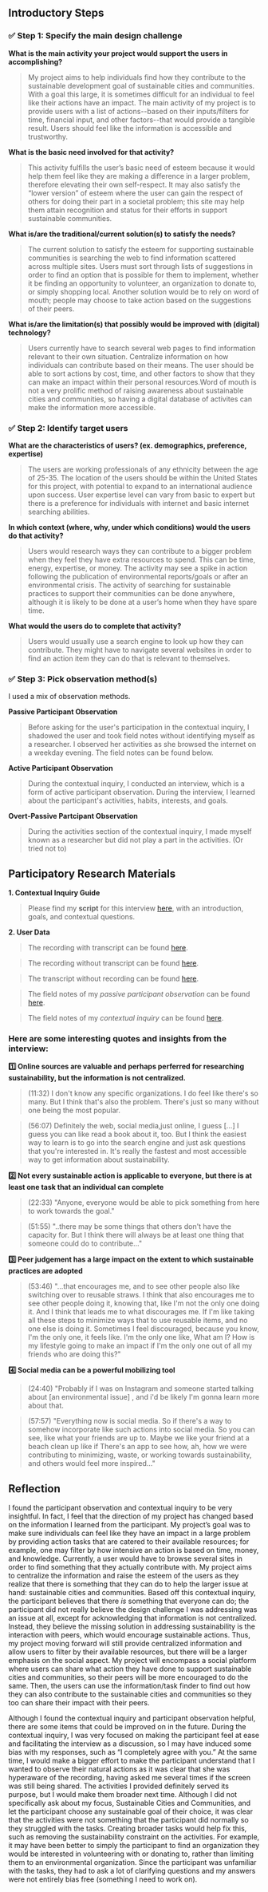 ## Introductory Steps

### :white_check_mark: Step 1: Specify the main design challenge

**What is the main activity your project would support the users in accomplishing?**
> My project aims to help individuals find how they contribute to the sustainable development goal of sustainable cities and communities. With a goal this large, it is sometimes difficult for an individual to feel like their actions have an impact. The main activity of my project is to provide users with a list of actions--based on their inputs/filters for time, financial input, and other factors--that would provide a tangible result. Users should feel like the information is accessible and trustworthy. 

**What is the basic need involved for that activity?**
> This activity fulfills the user’s basic need of esteem because it would help them feel like they are making a difference in a larger problem, therefore elevating their own self-respect. It may also satisfy the “lower version” of esteem where the user can gain the respect of others for doing their part in a societal problem; this site may help them attain recognition and status for their efforts in support sustainable communities. 

**What is/are the traditional/current solution(s) to satisfy the needs?**
> The current solution to satisfy the esteem for supporting sustainable communities is searching the web to find information scattered across multiple sites. Users must sort through lists of suggestions in order to find an option that is possible for them to implement, whether it be finding an opportunity to volunteer, an organization to donate to, or simply shopping local. Another solution would be to rely on word of mouth; people may choose to take action based on the suggestions of their peers. 

**What is/are the limitation(s) that possibly would be improved with (digital) technology?**
> Users currently have to search several web pages to find information relevant to their own situation. Centralize information on how individuals can contribute based on their means. The user should be able to sort actions by cost, time, and other factors to show that they can make an impact within their personal resources.Word of mouth is not a very prolific method of raising awareness about sustainable cities and communities, so having a digital database of activites can make the information more accessible. 

### :white_check_mark: Step 2: Identify target users

**What are the characteristics of users? (ex. demographics, preference, expertise)**
> The users are working professionals of any ethnicity between the age of 25-35. The location of the users should be within the United States for this project, with potential to expand to an international audience upon success. User expertise level can vary from basic to expert but there is a preference for individuals with internet and basic internet searching abilities. 

**In which context (where, why, under which conditions) would the users do that activity?**
>	Users would research ways they can contribute to a bigger problem when they feel they have extra resources to spend. This can be time, energy, expertise, or money. The activity may see a spike in action following the publication of environmental reports/goals or after an environmental crisis. The activity of searching for sustainable practices to support their communities can be done anywhere, although it is likely to be done at a user’s home when they have spare time. 

**What would the users do to complete that activity?**
> Users would usually use a search engine to look up how they can contribute. They might have to navigate several websites in order to find an action item they can do that is relevant to themselves. 

### :white_check_mark: Step 3: Pick observation method(s)
 
I used a mix of observation methods.

**Passive Participant Observation**
> Before asking for the user's participation in the contextual inquiry, I shadowed the user and took field notes without identifying myself as a researcher. I observed her activities as she browsed the internet on a weekday evening. The field notes can be found below. 
 
 **Active Participant Observation**
> During the contextual inquiry, I conducted an interview, which is a form of active participant observation. During the interview, I learned about the participant's activities, habits, interests, and goals. 

**Overt-Passive Partcipant Observation** 
> During the activities section of the contextual inquiry, I made myself known as a researcher but did not play a part in the activities. (Or tried not to)



## Participatory Research Materials

**1. Contextual Inquiry Guide**

> Please find my **script** for this interview [here](https://docs.google.com/document/d/1j-eUm0TE6vCstzVb4H-1J0t0NqqY73i0-2IMFmeJ5k0/edit?usp=sharing), with an introduction, goals, and contextual questions.

**2. User Data**

> The recording with transcript can be found [here](https://ucla.zoom.us/rec/share/8liR_Bb752vyna_aHrWOqhXl-WPqI8r2l2QL0tQoKG3bq9obFT4LD3JrD_9cqwFD.L0p8YfnmAZvvzZLG?startTime=1665958094000).

> The recording without transcript can be found [here](https://drive.google.com/file/d/1KwlZX3MrsQ6EHAR84gy-8lkaaso8L2rQ/view?usp=sharing).

> The transcript without recording can be found [here](https://docs.google.com/document/d/1ZyVlE5pufr2IK4RmrEJHKaIb74-s5oDHOew_EMHQeKI/edit?usp=sharing).

> The field notes of my _passive participant observation_ can be found [here](https://drive.google.com/file/d/1j7kcpZ64kAo64tX1-DhE6-cdMDsRZ2tu/view?usp=sharing).

> The field notes of my _contextual inquiry_ can be found [here](https://drive.google.com/file/d/1SycK6h2po-IlrzE8SmGSBHZczeTHgnk9/view?usp=sharing).


### Here are some interesting quotes and insights from the interview:

**:one: Online sources are valuable and perhaps perferred for researching sustainability, but the information is not centralized.**
> (11:32) I don't know any specific organizations. I do feel like there's so many. But I think that's also the problem. There's just so many without one being the most popular.

> (56:07) Definitely the web, social media,just online, I guess [...]  I guess you can like read a book about it, too. But I think the easiest way to learn is to go into the search engine and just ask questions that you're interested in. It's really the fastest and most accessible way to get information about sustainability.

**:two: Not every sustainable action is applicable to everyone, but there is at least one task that an individual can complete**
> (22:33) "Anyone, everyone would be able to pick something from here to work towards the goal."

> (51:55) "..there may be some things that others don't have the capacity for. But I think there will always be at least one thing that someone could do to contribute..."

**:three: Peer judgement has a large impact on the extent to which sustainable practices are adopted**
> (53:46) "...that encourages me, and to see other people also like switching over to reusable straws. I think that also encourages me to see other people doing it, knowing that, like I'm not the only one doing it. And I think that leads me to what discourages me. If I'm like taking all these steps to minimize ways that to use reusable items, and no one else is doing it. Sometimes I feel discouraged, because you know, I'm the only one, it feels like. I'm the only one like, What am I? How is my lifestyle going to make an impact if I'm the only one out of all my friends who are doing this?"

**:four: Social media can be a powerful mobilizing tool**
> (24:40) "Probably if I was on Instagram and someone started talking about [an environmental issue] , and i'd be likely I'm gonna learn more about that. 

> (57:57) "Everything now is social media. So if there's a way to somehow incorporate like such actions into social media. So you can see, like what your friends are up to. Maybe we like your friend at a beach clean up like if There's an app to see how, ah, how we were contributing to minimizing, waste, or working towards sustainability, and others would feel more inspired..."


## Reflection

I found the participant observation and contextual inquiry to be very insightful. In fact, I feel that the direction of my project has changed based on the information I learned from the participant. My project’s goal was to make sure individuals can feel like they have an impact in a large problem by providing action tasks that are catered to their available resources; for example, one may filter by how intensive an action is based on time, money, and knowledge. Currently, a user would have to browse several sites in order to find something that they actually contribute with. My project aims to centralize the information and raise the esteem of the users as they realize that there is something that they can do to help the larger issue at hand: sustainable cities and communities. Based off this contextual inquiry, the participant believes that there _is_ something that everyone can do; the participant did not really believe the design challenge I was addressing was an issue at all, except for acknowledging that information is not centralized. Instead, they believe the missing solution in addressing sustainability is the interaction with peers, which would encourage sustainable actions. Thus, my project moving forward will still provide centralized information and allow users to filter by their available resources, but there will be a larger emphasis on the social aspect. My project will encompass a social platform where users can share what action they have done to support sustainable cities and communities, so their peers will be more encouraged to do the same. Then, the users can use the information/task finder to find out how they can also contribute to the sustainable cities and communities so they too can share their impact with their peers. 

Although I found the contextual inquiry and participant observation helpful, there are some items that could be improved on in the future. During the contextual inquiry, I was very focused on making the participant feel at ease and facilitating the interview as a discussion, so I may have induced some bias with my responses, such as “I completely agree with you.” At the same time, I would make a bigger effort to make the participant understand that I wanted to observe their natural actions as it was clear that she was hyperaware of the recording, having asked me several times if the screen was still being shared. The activities I provided definitely served its purpose, but I would make them broader next time. Although I did not specifically ask about my focus, Sustainable Cities and Communities, and let the participant choose any sustainable goal of their choice, it was clear that the activities were not something that the participant did normally so they struggled with the tasks. Creating broader tasks would help fix this, such as removing the sustainability constraint on the activities. For example, it may have been better to simply the participant to find an organization they would be interested in volunteering with or donating to, rather than limiting them to an environmental organization. Since the participant was unfamiliar with the tasks, they had to ask a lot of clarifying questions and my answers were not entirely bias free (something I need to work on). 
